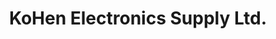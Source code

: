 ---
title: "KoHen Electronics Supply Ltd."
url: /red-deer/kohen-electronics-supply-ltd/
shop: Elektronik
---